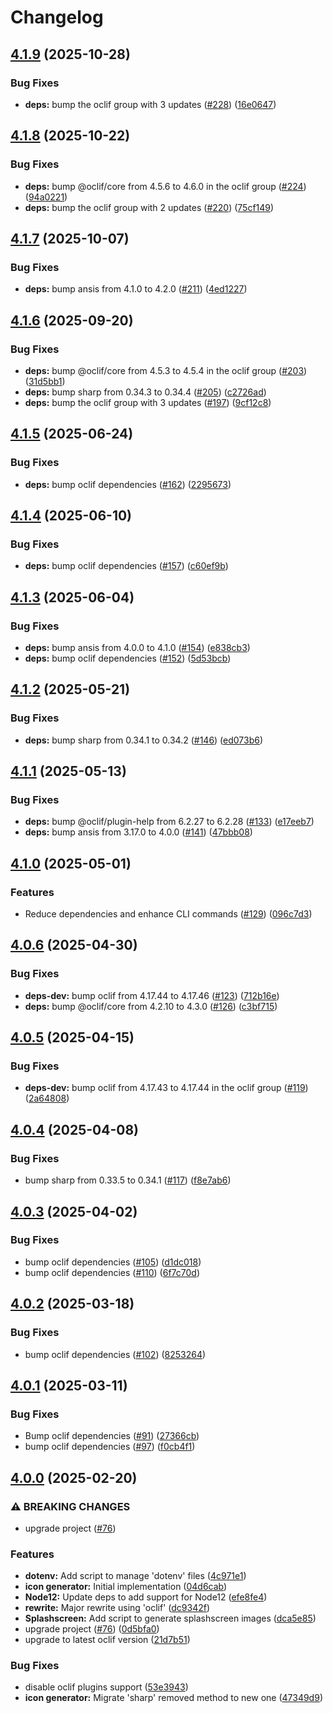 # Changelog

## [4.1.9](https://github.com/forwardsoftware/react-native-toolbox/compare/v4.1.8...v4.1.9) (2025-10-28)


### Bug Fixes

* **deps:** bump the oclif group with 3 updates ([#228](https://github.com/forwardsoftware/react-native-toolbox/issues/228)) ([16e0647](https://github.com/forwardsoftware/react-native-toolbox/commit/16e06474fbe04f8a831632b9f98155436d59bfaa))

## [4.1.8](https://github.com/forwardsoftware/react-native-toolbox/compare/v4.1.7...v4.1.8) (2025-10-22)


### Bug Fixes

* **deps:** bump @oclif/core from 4.5.6 to 4.6.0 in the oclif group ([#224](https://github.com/forwardsoftware/react-native-toolbox/issues/224)) ([94a0221](https://github.com/forwardsoftware/react-native-toolbox/commit/94a0221049abfdb0413cd6e5da1506b08740cd90))
* **deps:** bump the oclif group with 2 updates ([#220](https://github.com/forwardsoftware/react-native-toolbox/issues/220)) ([75cf149](https://github.com/forwardsoftware/react-native-toolbox/commit/75cf14922b99f98f00cb957159616806820b9a3e))

## [4.1.7](https://github.com/forwardsoftware/react-native-toolbox/compare/v4.1.6...v4.1.7) (2025-10-07)


### Bug Fixes

* **deps:** bump ansis from 4.1.0 to 4.2.0 ([#211](https://github.com/forwardsoftware/react-native-toolbox/issues/211)) ([4ed1227](https://github.com/forwardsoftware/react-native-toolbox/commit/4ed1227386defd8331d7d2c6185539cc5cae94ba))

## [4.1.6](https://github.com/forwardsoftware/react-native-toolbox/compare/v4.1.5...v4.1.6) (2025-09-20)


### Bug Fixes

* **deps:** bump @oclif/core from 4.5.3 to 4.5.4 in the oclif group ([#203](https://github.com/forwardsoftware/react-native-toolbox/issues/203)) ([31d5bb1](https://github.com/forwardsoftware/react-native-toolbox/commit/31d5bb1266803961cb7c4d504a4fc75aa0ee8491))
* **deps:** bump sharp from 0.34.3 to 0.34.4 ([#205](https://github.com/forwardsoftware/react-native-toolbox/issues/205)) ([c2726ad](https://github.com/forwardsoftware/react-native-toolbox/commit/c2726ad9fe8ed167d4e854b60f366e684fd57c37))
* **deps:** bump the oclif group with 3 updates ([#197](https://github.com/forwardsoftware/react-native-toolbox/issues/197)) ([9cf12c8](https://github.com/forwardsoftware/react-native-toolbox/commit/9cf12c8d71588158ace6ba818dedbecd5996da87))

## [4.1.5](https://github.com/forwardsoftware/react-native-toolbox/compare/v4.1.4...v4.1.5) (2025-06-24)


### Bug Fixes

* **deps:** bump oclif dependencies ([#162](https://github.com/forwardsoftware/react-native-toolbox/issues/162)) ([2295673](https://github.com/forwardsoftware/react-native-toolbox/commit/2295673f8f4d5ec8748b7c6f267a14cb497feb6d))

## [4.1.4](https://github.com/forwardsoftware/react-native-toolbox/compare/v4.1.3...v4.1.4) (2025-06-10)


### Bug Fixes

* **deps:** bump oclif dependencies ([#157](https://github.com/forwardsoftware/react-native-toolbox/issues/157)) ([c60ef9b](https://github.com/forwardsoftware/react-native-toolbox/commit/c60ef9ba85aabdbc70cfd4d19157e3e6acc92de4))

## [4.1.3](https://github.com/forwardsoftware/react-native-toolbox/compare/v4.1.2...v4.1.3) (2025-06-04)


### Bug Fixes

* **deps:** bump ansis from 4.0.0 to 4.1.0 ([#154](https://github.com/forwardsoftware/react-native-toolbox/issues/154)) ([e838cb3](https://github.com/forwardsoftware/react-native-toolbox/commit/e838cb3250c32b10a45668bf6590e5d31bcff88b))
* **deps:** bump oclif dependencies ([#152](https://github.com/forwardsoftware/react-native-toolbox/issues/152)) ([5d53bcb](https://github.com/forwardsoftware/react-native-toolbox/commit/5d53bcb4ab0b316208427d476eb5f6b1e0aacfcb))

## [4.1.2](https://github.com/forwardsoftware/react-native-toolbox/compare/v4.1.1...v4.1.2) (2025-05-21)


### Bug Fixes

* **deps:** bump sharp from 0.34.1 to 0.34.2 ([#146](https://github.com/forwardsoftware/react-native-toolbox/issues/146)) ([ed073b6](https://github.com/forwardsoftware/react-native-toolbox/commit/ed073b654e8f7b9f2f91826b47b9602af5c6bfff))

## [4.1.1](https://github.com/forwardsoftware/react-native-toolbox/compare/v4.1.0...v4.1.1) (2025-05-13)


### Bug Fixes

* **deps:** bump @oclif/plugin-help from 6.2.27 to 6.2.28 ([#133](https://github.com/forwardsoftware/react-native-toolbox/issues/133)) ([e17eeb7](https://github.com/forwardsoftware/react-native-toolbox/commit/e17eeb73f94425a07cbb6d1b1c6bca4825d4eef4))
* **deps:** bump ansis from 3.17.0 to 4.0.0 ([#141](https://github.com/forwardsoftware/react-native-toolbox/issues/141)) ([47bbb08](https://github.com/forwardsoftware/react-native-toolbox/commit/47bbb08e560491fbc4236f853b74cdbae84f8a04))

## [4.1.0](https://github.com/forwardsoftware/react-native-toolbox/compare/v4.0.6...v4.1.0) (2025-05-01)


### Features

* Reduce dependencies and enhance CLI commands ([#129](https://github.com/forwardsoftware/react-native-toolbox/issues/129)) ([096c7d3](https://github.com/forwardsoftware/react-native-toolbox/commit/096c7d3e6b7f0b9a223ee9e20de5dca42dbbab78))

## [4.0.6](https://github.com/forwardsoftware/react-native-toolbox/compare/v4.0.5...v4.0.6) (2025-04-30)


### Bug Fixes

* **deps-dev:** bump oclif from 4.17.44 to 4.17.46 ([#123](https://github.com/forwardsoftware/react-native-toolbox/issues/123)) ([712b16e](https://github.com/forwardsoftware/react-native-toolbox/commit/712b16ebc5287ed2fe482b59439ac2099fbbbb6e))
* **deps:** bump @oclif/core from 4.2.10 to 4.3.0 ([#126](https://github.com/forwardsoftware/react-native-toolbox/issues/126)) ([c3bf715](https://github.com/forwardsoftware/react-native-toolbox/commit/c3bf71566ee772aa3fd7b1732a0b63db250f666a))

## [4.0.5](https://github.com/forwardsoftware/react-native-toolbox/compare/v4.0.4...v4.0.5) (2025-04-15)


### Bug Fixes

* **deps-dev:** bump oclif from 4.17.43 to 4.17.44 in the oclif group ([#119](https://github.com/forwardsoftware/react-native-toolbox/issues/119)) ([2a64808](https://github.com/forwardsoftware/react-native-toolbox/commit/2a6480871717dc9358d493028a43f90818f463d3))

## [4.0.4](https://github.com/forwardsoftware/react-native-toolbox/compare/v4.0.3...v4.0.4) (2025-04-08)


### Bug Fixes

* bump sharp from 0.33.5 to 0.34.1 ([#117](https://github.com/forwardsoftware/react-native-toolbox/issues/117)) ([f8e7ab6](https://github.com/forwardsoftware/react-native-toolbox/commit/f8e7ab63b1e3aecb24b10200e1977b181279fb2a))

## [4.0.3](https://github.com/forwardsoftware/react-native-toolbox/compare/v4.0.2...v4.0.3) (2025-04-02)


### Bug Fixes

* bump oclif dependencies ([#105](https://github.com/forwardsoftware/react-native-toolbox/issues/105)) ([d1dc018](https://github.com/forwardsoftware/react-native-toolbox/commit/d1dc0184b2bbbde520764f748f14722e9a395fba))
* bump oclif dependencies ([#110](https://github.com/forwardsoftware/react-native-toolbox/issues/110)) ([6f7c70d](https://github.com/forwardsoftware/react-native-toolbox/commit/6f7c70d42b7d68557c7966d607194bf855dbab77))

## [4.0.2](https://github.com/forwardsoftware/react-native-toolbox/compare/v4.0.1...v4.0.2) (2025-03-18)


### Bug Fixes

* bump oclif dependencies ([#102](https://github.com/forwardsoftware/react-native-toolbox/issues/102)) ([8253264](https://github.com/forwardsoftware/react-native-toolbox/commit/8253264d6718fa3efc618b37729ff155c1cf878e))

## [4.0.1](https://github.com/forwardsoftware/react-native-toolbox/compare/v4.0.0...v4.0.1) (2025-03-11)


### Bug Fixes

* Bump oclif dependencies ([#91](https://github.com/forwardsoftware/react-native-toolbox/issues/91)) ([27366cb](https://github.com/forwardsoftware/react-native-toolbox/commit/27366cb6d3cb2b004697e005738c6ed814a74ece))
* bump oclif dependencies ([#97](https://github.com/forwardsoftware/react-native-toolbox/issues/97)) ([f0cb4f1](https://github.com/forwardsoftware/react-native-toolbox/commit/f0cb4f1d86bb2a395350f34b4ecbc0a92fb4d1d0))

## [4.0.0](https://github.com/forwardsoftware/react-native-toolbox/compare/react-native-toolbox-v3.0.0...react-native-toolbox-v4.0.0) (2025-02-20)


### ⚠ BREAKING CHANGES

* upgrade project ([#76](https://github.com/forwardsoftware/react-native-toolbox/issues/76))

### Features

* **dotenv:** Add script to manage 'dotenv' files ([4c971e1](https://github.com/forwardsoftware/react-native-toolbox/commit/4c971e1c484ea7a001ed77aac230f04cd38f6e5a))
* **icon generator:** Initial implementation ([04d6cab](https://github.com/forwardsoftware/react-native-toolbox/commit/04d6cabb13497e435fce9a21dde2088f985d74a5))
* **Node12:** Update deps to add support for Node12 ([efe8fe4](https://github.com/forwardsoftware/react-native-toolbox/commit/efe8fe4ff7b1ba600d02ad1b47547c39dbe3909d))
* **rewrite:** Major rewrite using 'oclif' ([dc9342f](https://github.com/forwardsoftware/react-native-toolbox/commit/dc9342fee08c324b1858d4b0d5fb73a650922657))
* **Splashscreen:** Add script to generate splashscreen images ([dca5e85](https://github.com/forwardsoftware/react-native-toolbox/commit/dca5e850a2d376b4bfcef595640497f914d4a197))
* upgrade project ([#76](https://github.com/forwardsoftware/react-native-toolbox/issues/76)) ([0d5bfa0](https://github.com/forwardsoftware/react-native-toolbox/commit/0d5bfa0077b8863dd045037f70d45367f802478f))
* upgrade to latest oclif version ([21d7b51](https://github.com/forwardsoftware/react-native-toolbox/commit/21d7b5120b739640ce567f669b8f0d28a01304a7))


### Bug Fixes

* disable oclif plugins support ([53e3943](https://github.com/forwardsoftware/react-native-toolbox/commit/53e39434fafd9f0b22bc4b41627077fc3f604045))
* **icon generator:** Migrate 'sharp' removed method to new one ([47349d9](https://github.com/forwardsoftware/react-native-toolbox/commit/47349d9d52c699fe937d23bd2be018e7897ceda0))
